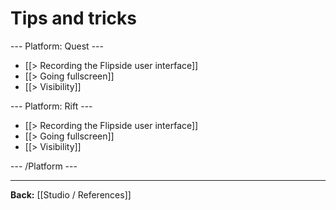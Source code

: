 # Tips and tricks

--- Platform: Quest ---
* [[> Recording the Flipside user interface]]
* [[> Going fullscreen]]
* [[> Visibility]]

--- Platform: Rift ---
* [[> Recording the Flipside user interface]]
* [[> Going fullscreen]]
* [[> Visibility]]


--- /Platform ---

---

**Back:** [[Studio / References]]
